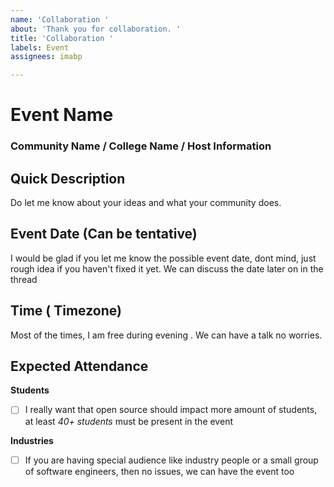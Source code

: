 ```yaml
---
name: 'Collaboration '
about: 'Thank you for collaboration. '
title: 'Collaboration '
labels: Event
assignees: imabp

---
```


# Event Name
### Community Name / College Name / Host Information

## Quick Description

Do let me know about your ideas and what your community does.

## Event Date (Can be tentative)

I would be glad if you let me know the possible event date, dont mind, just rough idea if you haven't fixed it yet. We can discuss the date later on in the thread

## Time ( Timezone)

Most of the times, I am free during evening . 
We can have a talk no worries. 



## Expected Attendance



**Students**

- [ ] I really want that open source should impact more amount of students, at least *40+ students* must be present in the event



**Industries**


- [ ] If you are having special audience like industry people or a small group of software engineers, then no issues, we can have the event too
